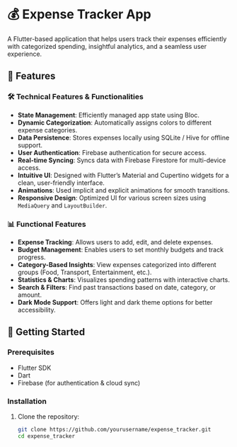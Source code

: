 # 💰 Expense Tracker App  

A Flutter-based application that helps users track their expenses efficiently with categorized spending, insightful analytics, and a seamless user experience.  

## 📌 Features  

### 🛠️ Technical Features & Functionalities  
- **State Management**: Efficiently managed app state using Bloc.  
- **Dynamic Categorization**: Automatically assigns colors to different expense categories.  
- **Data Persistence**: Stores expenses locally using SQLite / Hive for offline support.  
- **User Authentication**: Firebase authentication for secure access.  
- **Real-time Syncing**: Syncs data with Firebase Firestore for multi-device access.  
- **Intuitive UI**: Designed with Flutter’s Material and Cupertino widgets for a clean, user-friendly interface.  
- **Animations**: Used implicit and explicit animations for smooth transitions.  
- **Responsive Design**: Optimized UI for various screen sizes using `MediaQuery` and `LayoutBuilder`.  

### 📊 Functional Features  
- **Expense Tracking**: Allows users to add, edit, and delete expenses.  
- **Budget Management**: Enables users to set monthly budgets and track progress.  
- **Category-Based Insights**: View expenses categorized into different groups (Food, Transport, Entertainment, etc.).  
- **Statistics & Charts**: Visualizes spending patterns with interactive charts.  
- **Search & Filters**: Find past transactions based on date, category, or amount.  
- **Dark Mode Support**: Offers light and dark theme options for better accessibility.  

## 🚀 Getting Started  

### Prerequisites  
- Flutter SDK  
- Dart  
- Firebase (for authentication & cloud sync)  

### Installation  
1. Clone the repository:  
   ```sh
   git clone https://github.com/yourusername/expense_tracker.git
   cd expense_tracker
